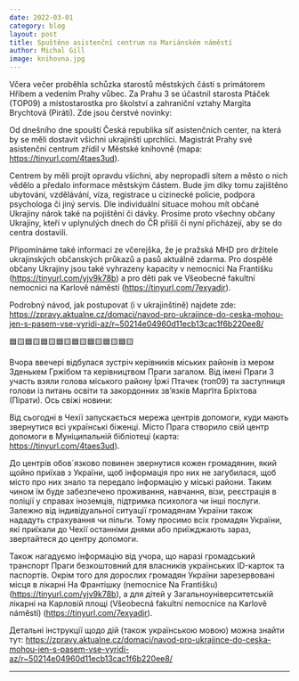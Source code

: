 ```yaml
---
date: 2022-03-01
category: blog
layout: post
title: Spuštěno asistenční centrum na Mariánském náměstí
author: Michal Gill
image: knihovna.jpg
---
```


Včera večer proběhla schůzka starostů městských částí s primátorem Hřibem a vedením Prahy vůbec. Za Prahu 3 se účastnil starosta Ptáček (TOP09) a místostarostka pro školství a zahraniční vztahy Margita Brychtová (Piráti). Zde jsou čerstvé novinky:

Od dnešního dne spouští Česká republika síť asistenčních center, na která by se měli dostavit všichni ukrajinští uprchlíci. Magistrát Prahy své asistenční centrum zřídil v Městské knihovně (mapa: https://tinyurl.com/4taes3ud).

Centrem by měli projít opravdu všichni, aby nepropadli sítem a město o nich vědělo a předalo informace městským částem. Bude jim díky tomu zajištěno ubytování, vzdělávání, víza, registrace u cizinecké policie, podpora psychologa či jiný servis. Dle individuální situace mohou mít občané Ukrajiny nárok také na pojištění či dávky. Prosíme proto všechny občany Ukrajiny, kteří v uplynulých dnech do ČR přišli či nyní přicházejí, aby se do centra dostavili.

Připomínáme také informaci ze včerejška, že je pražská MHD pro držitele ukrajinských občanských průkazů a pasů aktuálně zdarma. Pro dospělé občany Ukrajiny jsou také vyhrazeny kapacity v nemocnici Na Františku (https://tinyurl.com/yjv9k78b) a pro děti pak ve Všeobecné fakultní nemocnici na Karlově náměstí (https://tinyurl.com/7exyadjr).

Podrobný návod, jak postupovat (i v ukrajinštině) najdete zde:
https://zpravy.aktualne.cz/domaci/navod-pro-ukrajince-do-ceska-mohou-jen-s-pasem-vse-vyridi-az/r~50214e04960d11ecb13cac1f6b220ee8/

🟦🟨🟦🟨🟦🟨🟦🟨🟦🟨🟦🟨🟦🟨🟦🟨

Вчора ввечері відбулася зустріч керівників міських районів із мером Зденькем Гржібом та керівництвом Праги загалом. Від імені Праги 3 участь взяли голова міського району Їржі Птачек (топ09) та заступниця голови із питань освіти та закордонних зв’язків Марґіта Бріхтова (Пірати). Ось свіжі новини:

Від сьогодні в Чехії запускається мережа центрів допомоги, куди мають звернутися всі українські біженці. Місто Прага створило свій центр допомоги в Муніципальній бібліотеці (карта: https://tinyurl.com/4taes3ud).

До центрів обов´язково повинен звернутися кожен громадянин, який щойно приїхав з України, щоб інформація про них не загубилася, щоб місто про них знало та передало інформацію у міські райони. Таким чином їм буде забезпечено проживання, навчання, візи, реєстрація в поліції у справах іноземців, підтримка психолога чи інші послуги. Залежно від індивідуальної ситуації громадянам України також нададуть страхування чи пільги. Тому просимо всіх громадян України, які приїхали до Чехії останніми днями або приїжджають зараз, звертайтеся до центру допомоги.

Також нагадуємо інформацію від учора, що наразі громадський транспорт Праги безкоштовний для власників українських ID-карток та паспортів. Окрім того для дорослих громадян України зарезервовані місця в лікарні На Франтішку (nemocnice Na Františku) (https://tinyurl.com/yjv9k78b), а для дітей у Загальноуніверситетській лікарні на Карловій площі (Všeobecná fakultní nemocnice na Karlově náměstí) (https://tinyurl.com/7exyadjr).

Детальні інструкції щодо дій (також українською мовою) можна знайти тут:
https://zpravy.aktualne.cz/domaci/navod-pro-ukrajince-do-ceska-mohou-jen-s-pasem-vse-vyridi-az/r~50214e04960d11ecb13cac1f6b220ee8/

- - -
